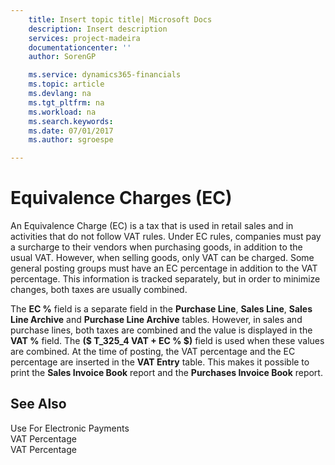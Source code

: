 ```yaml
---
    title: Insert topic title| Microsoft Docs
    description: Insert description
    services: project-madeira
    documentationcenter: ''
    author: SorenGP

    ms.service: dynamics365-financials
    ms.topic: article
    ms.devlang: na
    ms.tgt_pltfrm: na
    ms.workload: na
    ms.search.keywords:
    ms.date: 07/01/2017
    ms.author: sgroespe

---
```

# Equivalence Charges (EC)
An Equivalence Charge \(EC\) is a tax that is used in retail sales and in activities that do not follow VAT rules. Under EC rules, companies must pay a surcharge to their vendors when purchasing goods, in addition to the usual VAT. However, when selling goods, only VAT can be charged. Some general posting groups must have an EC percentage in addition to the VAT percentage. This information is tracked separately, but in order to minimize changes, both taxes are usually combined.  
  
 The **EC %** field is a separate field in the **Purchase Line**, **Sales Line**, **Sales Line Archive** and **Purchase Line Archive** tables. However, in sales and purchase lines, both taxes are combined and the value is displayed in the **VAT %** field. The **\($ T\_325\_4 VAT \+ EC % $\)** field is used when these values are combined. At the time of posting, the VAT percentage and the EC percentage are inserted in the **VAT Entry** table. This makes it possible to print the **Sales Invoice Book** report and the **Purchases Invoice Book** report.  
  
## See Also  
 Use For Electronic Payments   
 VAT Percentage   
 VAT Percentage